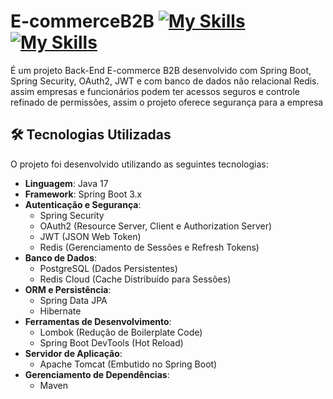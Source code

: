 # E-commerceB2B [![My Skills](https://skillicons.dev/icons?i=spring&theme=)](https://spring.io/projects/spring-boot) [![My Skills](https://skillicons.dev/icons?i=redis&theme=)](https://redis.io/docs/latest/)
 
É um projeto Back-End E-commerce B2B desenvolvido com Spring Boot, Spring Security, OAuth2, JWT e com banco de dados não relacional Redis. assim empresas e funcionários podem ter acessos seguros e controle refinado de permissões, assim o projeto oferece segurança para a empresa

## 🛠 Tecnologias Utilizadas

O projeto foi desenvolvido utilizando as seguintes tecnologias:

- **Linguagem**: Java 17
- **Framework**: Spring Boot 3.x
- **Autenticação e Segurança**:
  - Spring Security
  - OAuth2 (Resource Server, Client e Authorization Server)
  - JWT (JSON Web Token)
  - Redis (Gerenciamento de Sessões e Refresh Tokens)
- **Banco de Dados**:
  - PostgreSQL (Dados Persistentes)
  - Redis Cloud (Cache Distribuído para Sessões)
- **ORM e Persistência**:
  - Spring Data JPA
  - Hibernate
- **Ferramentas de Desenvolvimento**:
  - Lombok (Redução de Boilerplate Code)
  - Spring Boot DevTools (Hot Reload)
- **Servidor de Aplicação**:
  - Apache Tomcat (Embutido no Spring Boot)
- **Gerenciamento de Dependências**:
  - Maven
